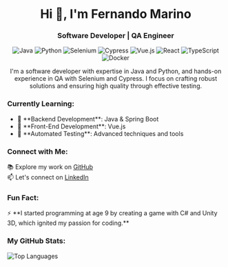 <h1 align="center">Hi 👋, I'm Fernando Marino</h1>
<h3 align="center">Software Developer | QA Engineer</h3>

<p align="center">
  <img src="https://img.shields.io/badge/Java-007396?style=for-the-badge&logo=java&logoColor=white" alt="Java"/>
  <img src="https://img.shields.io/badge/Python-306998?style=for-the-badge&logo=python&logoColor=white" alt="Python"/>
  <img src="https://img.shields.io/badge/Selenium-43B02A?style=for-the-badge&logo=selenium&logoColor=white" alt="Selenium"/>
  <img src="https://img.shields.io/badge/Cypress-17202C?style=for-the-badge&logo=cypress&logoColor=white" alt="Cypress"/>
  <img src="https://img.shields.io/badge/Vue.js-4FC08D?style=for-the-badge&logo=vue.js&logoColor=white" alt="Vue.js"/>
  <img src="https://img.shields.io/badge/React-61DAFB?style=for-the-badge&logo=react&logoColor=black" alt="React"/>
  <img src="https://img.shields.io/badge/TypeScript-3178C6?style=for-the-badge&logo=typescript&logoColor=white" alt="TypeScript"/>
  <img src="https://img.shields.io/badge/Docker-2496ED?style=for-the-badge&logo=docker&logoColor=white" alt="Docker"/>
</p>

<p align="center">
  I'm a software developer with expertise in Java and Python, and hands-on experience in QA with Selenium and Cypress. I focus on crafting robust solutions and ensuring high quality through effective testing.
</p>

<h3>Currently Learning:</h3>
<ul>
  <li>🌱 **Backend Development**: Java & Spring Boot</li>
  <li>🌱 **Front-End Development**: Vue.js</li>
  <li>🌱 **Automated Testing**: Advanced techniques and tools</li>
</ul>

<h3>Connect with Me:</h3>
<p>
  📚 Explore my work on <a href="https://github.com/fermarino">GitHub</a><br>
  📫 Let's connect on <a href="https://linkedin.com/in/ferrmarino/">LinkedIn</a>
</p>

<h3>Fun Fact:</h3>
<p>
  ⚡ **I started programming at age 9 by creating a game with C# and Unity 3D, which ignited my passion for coding.**
</p>

<h3>My GitHub Stats:</h3>
<p>
  <img src="https://github-readme-stats.vercel.app/api/top-langs?username=fermarino&show_icons=true&locale=en&layout=compact" alt="Top Languages"/>
</p>
